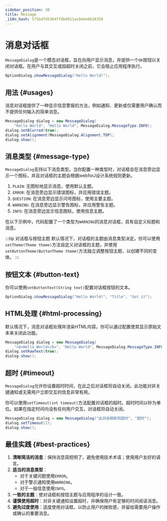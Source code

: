 ```yaml
---
sidebar_position: 30
title: Message
_i18n_hash: 575bdfd5364ffdbd911ac0ebe0628359
---
```

# 消息对话框

<DocChip chip='shadow' />
<DocChip chip='since' label='24.02' />
<JavadocLink type="foundation" location="com/webforj/component/optiondialog/MessageDialog" top='true'/>

`MessageDialog`是一个模态对话框，旨在向用户显示消息，并提供一个`OK`按钮以关闭对话框。在用户与其交互或因超时关闭之前，它会阻止应用程序执行。

```java
OptionDialog.showMessageDialog("Hello World!");
```

## 用法 {#usages}

消息对话框提供了一种显示信息警报的方法，例如通知、更新或仅需要用户确认而不提供任何输入的简单消息。

```java showLineNumbers
MessageDialog dialog = new MessageDialog(
    "Hello World", "Hello World", MessageDialog.MessageType.INFO);
dialog.setBlurred(true);
dialog.setAlignment(MessageDialog.Alignment.TOP);
dialog.show();
```

## 消息类型 {#message-type}

`MessageDialog`支持以下消息类型。当你配置一种类型时，对话框会在消息旁边显示一个图标，并且对话框的主题会根据webforJ设计系统规则更新。

1. `PLAIN`: 无图标地显示消息，使用默认主题。
2. `ERROR`: 在消息旁边显示错误图标，并应用错误主题。
3. `QUESTION`: 在消息旁边显示问号图标，使用主要主题。
4. `WARNING`: 在消息旁边显示警告图标，并应用警告主题。
5. `INFO`: 在消息旁边显示信息图标，使用信息主题。

在以下示例中，代码配置了一个类型为`WARNING`的消息对话框，具有自定义标题和消息。

<ComponentDemo 
path='/webforj/messagedialogtype?' 
javaE='https://raw.githubusercontent.com/webforj/webforj-documentation/refs/heads/main/src/main/java/com/webforj/samples/views/optiondialog/message/MessageDialogTypeView.java'
height = '350px'
/>

:::tip 对话框与按钮主题
默认情况下，对话框的主题由消息类型决定。你可以使用`setTheme(Theme theme)`方法自定义对话框的主题，并使用`setButtonTheme(ButtonTheme theme)`方法独立调整按钮主题，以创建不同的变体。
:::

## 按钮文本 {#button-text}

你可以使用`setButtonText(String text)`配置对话框按钮的文本。

```java
OptionDialog.showMessageDialog("Hello World!", "Title", "Got it");
```

## HTML处理 {#html-processing}

默认情况下，消息对话框处理并渲染HTML内容。你可以通过配置使其显示原始文本来关闭此功能。

```java showLineNumbers
MessageDialog dialog = new MessageDialog(
    "<b>Hello World</b>", "Hello World", MessageDialog.MessageType.INFO);
dialog.setRawText(true);
dialog.show();
```

## 超时 {#timeout}

`MessageDialog`允许你设置超时时间，在此之后对话框将自动关闭。此功能对非关键通知或无需用户立即交互的信息非常有用。

你可以使用`setTimeout(int timeout)`方法配置对话框的超时。超时时间以秒为单位。如果在指定时间内没有任何用户交互，对话框将自动关闭。

```java showLineNumbers
MessageDialog dialog = new MessageDialog("此对话框即将超时", "超时");
dialog.setTimeout(2);
dialog.show();
```

## 最佳实践 {#best-practices}

1. **清晰简洁的消息**：保持消息简短明了，避免使用技术术语；使用用户友好的语言。
2. **适当的消息类型**：
   - 对于关键问题使用`ERROR`。
   - 对于警示通知使用`WARNING`。
   - 对于一般信息使用`INFO`。
3. **一致的主题**：使对话框和按钮主题与应用程序的设计一致。
4. **谨慎使用超时**：对非关键通知设置超时，并确保用户有足够的时间阅读消息。
5. **避免过度使用**：适度使用对话框，以防止用户的挫败感，并留给需要用户操作或确认的重要消息。
